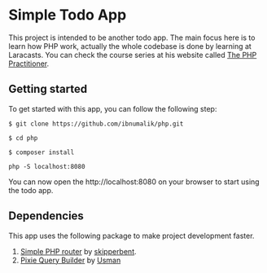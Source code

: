 # Simple Todo App

This project is intended to be another todo app. The main focus here is to learn how PHP work, actually the whole codebase is done by learning at Laracasts. You can check the course series at his website called [The PHP Practitioner](https://laracasts.com/series/php-for-beginners/).

## Getting started

To get started with this app, you can follow the following step:

```
$ git clone https://github.com/ibnumalik/php.git

$ cd php

$ composer install

php -S localhost:8080
```

You can now open the http://localhost:8080 on your browser to start using the todo app.

## Dependencies

This app uses the following package to make project development faster.

1. [Simple PHP router](https://github.com/skipperbent/simple-php-router) by [skipperbent](https://github.com/skipperbent).
2. [Pixie Query Builder](https://github.com/usmanhalalit/pixie) by [Usman](https://github.com/usmanhalalit)